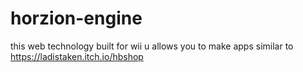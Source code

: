 # horzion-engine
this web technology built for wii u allows you to make apps similar to https://ladistaken.itch.io/hbshop
